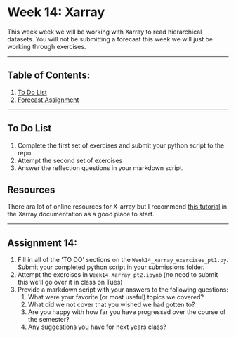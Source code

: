 # Week 14: Xarray
This week week we will be working with Xarray to read hierarchical datasets.  You will not be submitting a forecast this week we will just be working through exercises. 
____
## Table of Contents:
1. [ To Do List](#todo)
2. [ Forecast Assignment](#assignment)

___
<a name="todo"></a>
## To Do List
1. Complete the first set of exercises and submit your python script to the repo
2. Attempt the second set of exercises
3. Answer the reflection questions in your markdown script. 

<a name="resources"></a>
## Resources
There ara lot of online resources for X-array but I recommend [this tutorial](https://tutorial.xarray.dev/overview/xarray-in-45-min.html) in the Xarray documentation as a good place to start. 

___
<a name="assignment"></a>
## Assignment 14: 
1. Fill in all of the 'TO DO' sections on the `Week14_xarray_exercises_pt1.py`. Submit your completed python script in your submissions folder. 
2. Attempt the exercises in `Week14_Xarray_pt2.ipynb` (no need to submit this we'll go over it in class on Tues)
3. Provide a markdown script with your answers to the following questions: 
   1. What were your favorite (or most useful) topics we covered? 
   2. What did we not cover that you wished we had gotten to? 
   3. Are you happy with how far you have progressed over the course of the semester? 
   4. Any suggestions you have for next years class? 
   
